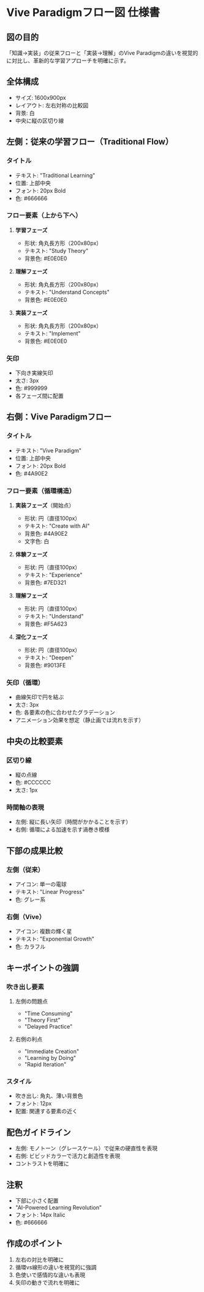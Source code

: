 # Vive Paradigmフロー図 仕様書

## 図の目的
「知識→実装」の従来フローと「実装→理解」のVive Paradigmの違いを視覚的に対比し、革新的な学習アプローチを明確に示す。

## 全体構成
- サイズ: 1600x900px
- レイアウト: 左右対称の比較図
- 背景: 白
- 中央に縦の区切り線

## 左側：従来の学習フロー（Traditional Flow）

### タイトル
- テキスト: "Traditional Learning"
- 位置: 上部中央
- フォント: 20px Bold
- 色: #666666

### フロー要素（上から下へ）
1. **学習フェーズ**
   - 形状: 角丸長方形（200x80px）
   - テキスト: "Study Theory"
   - 背景色: #E0E0E0

2. **理解フェーズ**
   - 形状: 角丸長方形（200x80px）
   - テキスト: "Understand Concepts"
   - 背景色: #E0E0E0

3. **実装フェーズ**
   - 形状: 角丸長方形（200x80px）
   - テキスト: "Implement"
   - 背景色: #E0E0E0

### 矢印
- 下向き実線矢印
- 太さ: 3px
- 色: #999999
- 各フェーズ間に配置

## 右側：Vive Paradigmフロー

### タイトル
- テキスト: "Vive Paradigm"
- 位置: 上部中央
- フォント: 20px Bold
- 色: #4A90E2

### フロー要素（循環構造）
1. **実装フェーズ**（開始点）
   - 形状: 円（直径100px）
   - テキスト: "Create with AI"
   - 背景色: #4A90E2
   - 文字色: 白

2. **体験フェーズ**
   - 形状: 円（直径100px）
   - テキスト: "Experience"
   - 背景色: #7ED321

3. **理解フェーズ**
   - 形状: 円（直径100px）
   - テキスト: "Understand"
   - 背景色: #F5A623

4. **深化フェーズ**
   - 形状: 円（直径100px）
   - テキスト: "Deepen"
   - 背景色: #9013FE

### 矢印（循環）
- 曲線矢印で円を結ぶ
- 太さ: 3px
- 色: 各要素の色に合わせたグラデーション
- アニメーション効果を想定（静止画では流れを示す）

## 中央の比較要素

### 区切り線
- 縦の点線
- 色: #CCCCCC
- 太さ: 1px

### 時間軸の表現
- 左側: 縦に長い矢印（時間がかかることを示す）
- 右側: 循環による加速を示す渦巻き模様

## 下部の成果比較

### 左側（従来）
- アイコン: 単一の電球
- テキスト: "Linear Progress"
- 色: グレー系

### 右側（Vive）
- アイコン: 複数の輝く星
- テキスト: "Exponential Growth"
- 色: カラフル

## キーポイントの強調

### 吹き出し要素
1. 左側の問題点
   - "Time Consuming"
   - "Theory First"
   - "Delayed Practice"

2. 右側の利点
   - "Immediate Creation"
   - "Learning by Doing"
   - "Rapid Iteration"

### スタイル
- 吹き出し: 角丸、薄い背景色
- フォント: 12px
- 配置: 関連する要素の近く

## 配色ガイドライン
- 左側: モノトーン（グレースケール）で従来の硬直性を表現
- 右側: ビビッドカラーで活力と創造性を表現
- コントラストを明確に

## 注釈
- 下部に小さく配置
- "AI-Powered Learning Revolution"
- フォント: 14px Italic
- 色: #666666

## 作成のポイント
1. 左右の対比を明確に
2. 循環vs線形の違いを視覚的に強調
3. 色使いで感情的な違いも表現
4. 矢印の動きで流れを明確に